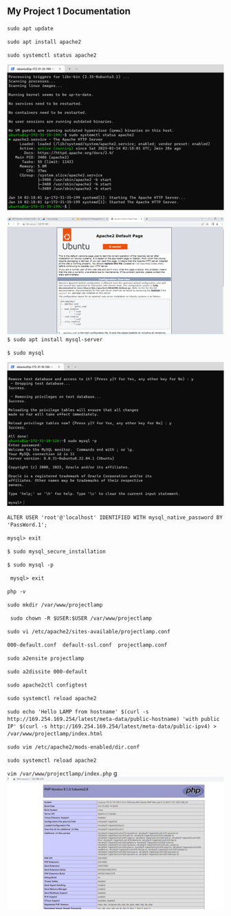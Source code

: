 ## My Project 1 Documentation

`sudo apt update`

`sudo apt install apache2`

`sudo systemctl status apache2`

![Apache status](.//Apache%20Status.png)

![Apache HTTP server test](./Apache%20HTTP%20server%20Test.png)
`$ sudo apt install mysql-server`

`$ sudo mysql`

![My SQL installation](./My%20SQL%20test.png)

`ALTER USER 'root'@'localhost' IDENTIFIED WITH mysql_native_password BY 'PassWord.1';`

`mysql> exit`

`$ sudo mysql_secure_installation`

`$ sudo mysql -p`

` mysql> exit`

`php -v`

`sudo mkdir /var/www/projectlamp`

` sudo chown -R $USER:$USER /var/www/projectlamp`

`sudo vi /etc/apache2/sites-available/projectlamp.conf`

`000-default.conf  default-ssl.conf  projectlamp.conf`

`sudo a2ensite projectlamp`

`sudo a2dissite 000-default`

`sudo apache2ctl configtest`

`sudo systemctl reload apache2`

`sudo echo 'Hello LAMP from hostname' $(curl -s http://169.254.169.254/latest/meta-data/public-hostname) 'with public IP' $(curl -s http://169.254.169.254/latest/meta-data/public-ipv4) > /var/www/projectlamp/index.html`

`sudo vim /etc/apache2/mods-enabled/dir.conf`

`sudo systemctl reload apache2`

`vim /var/www/projectlamp/index.php`
g
![enable php on website](./PHP%20ENABLED%20ON%20WEBSITE.png)